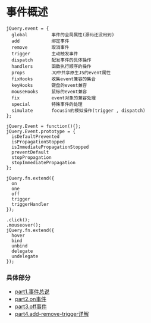 # 事件概述

    jQuery.event = {
      global         事件的全局属性(源码还没用到)
      add            绑定事件
      remove         取消事件
      trigger        主动触发事件
      dispatch       配发事件的具体操作
      handlers       函数执行顺序的操作
      props          JQ中共享原生JS的event属性
      fixHooks       收集event兼容的集合
      keyHooks       键盘的event兼容
      mouseHooks     鼠标的event兼容
      fix            event对象的兼容处理
      special        特殊事件的处理
      simulate       focusin的模拟操作(trigger , dispatch)
    };

    jQuery.Event = function(){};
    jQuery.Event.prototype = {
      isDefaultPrevented
      isPropagationStopped
      isImmediatePropagationStopped
      preventDefault
      stopPropagation
      stopImmediatePropagation
    };

    jQuery.fn.extend({
      on
      one
      off
      trigger
      triggerHandler
    });

    .click();
    .mouseover();
    jQuery.fn.extend({
      hover
      bind
      unbind
      delegate
      undelegate
    });

### 具体部分

- [part1.事件总说](part1.事件总说.md)
- [part2.on事件](part2.on事件.md)
- [part3.off事件](part3.off事件.md)
- [part4.add-remove-trigger详解](part4.add-remove-trigger详解.md)
